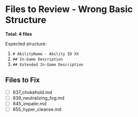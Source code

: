 # Files to Review - Wrong Basic Structure

**Total: 4 files**

Expected structure:
1. `# AbilityName - Ability ID XX`
2. `## In-Game Description`
3. `## Extended In-Game Description`

## Files to Fix

- [ ] 837_chokehold.md
- [ ] 839_neutralizing_fog.md
- [ ] 845_impaler.md
- [ ] 855_hyper_cleanse.md
